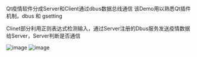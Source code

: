 Qt疫情软件分成Server和Client通过dbus数据总线通信
该Demo用以熟悉Qt插件机制，dbus 和 gsetting

Clinet部分利用正则表达式检测输入，通过Server注册的Dbus服务发送疫情数据给Server，Server判断是否通信

![image](https://user-images.githubusercontent.com/30315297/140595143-25433a9e-cc8e-4e8f-b867-8fa48af95cf4.png)
![image](https://user-images.githubusercontent.com/30315297/140595218-f55d35a0-199d-40e3-b8ad-5c2544c2593e.png)

